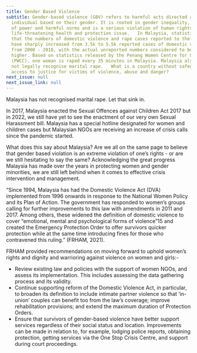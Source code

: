 ```yaml
---
title: Gender Based Violence
subtitle: Gender-based violence (GBV) refers to harmful acts directed at an
  individual based on their gender. It is rooted in gender inequality, the abuse
  of power and harmful norms and is a serious violation of human rights and a
  life-threatening health and protection issue.   In Malaysia, statistics show
  that the numbers of domestic violence and rape cases reported to the police
  have sharply increased from 3.5k to 5.5k reported cases of domestic violence
  from 2000 - 2018, with the actual unreported numbers considered to be much
  higher. Based on statistics released by the Penang Women Centre for Change
  (PWCC), one woman is raped every 35 minutes in Malaysia. Malaysia also does
  not legally recognise marital rape.   What is a country without safeguarding
  access to justice for victims of violence, abuse and danger?
next_issue: null
next_issue_link: null
---
```

Malaysia has not recognised marital rape. Let that sink in.

In 2017, Malaysia enacted the Sexual Offences against Children Act 2017 but in 2022, we still have yet to see the enactment of our very own Sexual Harassment bill. Malaysia has a special hotline designated for women and children cases but Malaysian NGOs are receiving an increase of crisis calls since the pandemic started.

What does this say about Malaysia? Are we all on the same page to believe that gender based violation is an extreme violation of one’s rights - or are we still hesitating to say the same? Acknowledging the great progress Malaysia has made over the years in protecting women and gender minorities, we are still left behind when it comes to effective crisis intervention and management. 

“Since 1994, Malaysia has had the Domestic Violence Act (DVA) implemented from 1996 onwards in response to the National Women Policy and its Plan of Action. The government has responded to women’s groups calling for further improvements to this law with amendments in 2011 and 2017. Among others, these widened the definition of domestic violence to cover “emotional, mental and psychological forms of violence”15 and created the Emergency Protection Order to offer survivors quicker protection while at the same time introducing fines for those who contravened this ruling.” (FRHAM, 2021).

FRHAM provided recommendations on moving forward to uphold women’s rights and dignity and warrioring against violence on women and girls:-

- Review existing law and policies with the support of women NGOs, and assess its implementation. This includes assessing the data gathering process and its validity.
- Continue supporting reform of the Domestic Violence Act, in particular, to broaden its definition to include intimate partner violence so that ‘in-union’ couples can benefit too from the law’s coverage; improve rehabilitation provisions; and extend the maximum duration of Protection Orders.
- Ensure that survivors of gender-based violence have better support services regardless of their social status and location. Improvements can be made in relation to, for example, lodging police reports, obtaining protection, getting services via the One Stop Crisis Centre, and support during court proceedings.

